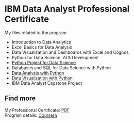 # IBM Data Analyst Professional Certificate
My files related to the program:
- Introduction to Data Analytics
- Excel Basics for Data Analysis
- Data Visualization and Dashboards with Excel and Cognos
- Python for Data Science, AI & Development
- [Python Project for Data Science](https://github.com/fardiiin/IBM-Data-Analyst/tree/main/Python%20Project%20for%20Data%20Science)
- Databases and SQL for Data Science with Python
- [Data Analysis with Python](https://github.com/fardiiin/IBM-Data-Analyst/tree/main/Python%20Data%20Analysis)
- [Data Visualization with Python](https://github.com/fardiiin/IBM-Data-Analyst/tree/main/Python%20Data%20Visualization)
- IBM Data Analyst Capstone Project
## Find more
My Professional Certificate: [PDF](https://www.coursera.org/account/accomplishments/specialization/certificate/H6LVULW5DG8D) <br>
Program details: [Coursera](https://www.coursera.org/professional-certificates/ibm-data-analyst)

